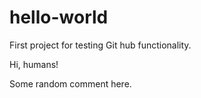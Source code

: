 # hello-world
First project for testing Git hub functionality.

Hi, humans!

Some random comment here. 

